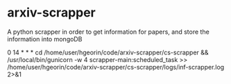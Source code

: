 # arxiv-scrapper

A python scrapper in order to get information for papers, and store the information into mongoDB

0 14 * * * cd /home/user/hgeorin/code/arxiv-scrapper/cs-scrapper && /usr/local/bin/gunicorn -w 4 scrapper-main:scheduled_task >> /home/user/hgeorin/code/arxiv-scrapper/cs-scrapper/logs/inf-scrapper.log 2>&1
